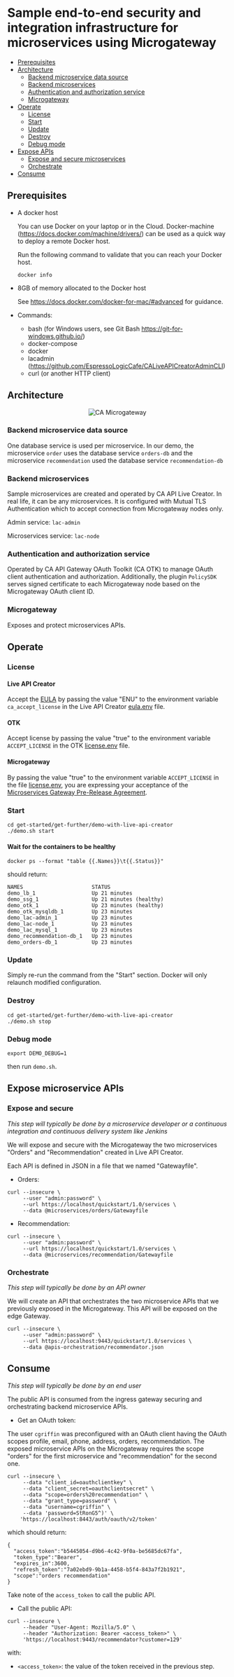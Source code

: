 # Sample end-to-end security and integration infrastructure for microservices using Microgateway

* [Prerequisites](#prerequisites)
* [Architecture](#architecture)
    * [Backend microservice data source](#datasource)
    * [Backend microservices](#microservices)
    * [Authentication and authorization service](#auth)
    * [Microgateway](#microgateway)
* [Operate](#operate)
  * [License](#license)
  * [Start](#ops-start)
  * [Update](#ops-update)
  * [Destroy](#ops-destroy)
  * [Debug mode](#ops-debug)
* [Expose APIs](#expose-apis)
  * [Expose and secure microservices](#expose-microservices)
  * [Orchestrate](#orchestrate)
* [Consume](#consume)

## Prerequisites <a name="prerequisites"></a>

- A docker host

  You can use Docker on your laptop or in the Cloud. Docker-machine
  (https://docs.docker.com/machine/drivers/) can be used as a quick way to deploy
  a remote Docker host.

  Run the following command to validate that you can reach your Docker host.
  ```
  docker info
  ```

- 8GB of memory allocated to the Docker host

  See https://docs.docker.com/docker-for-mac/#advanced for guidance.

- Commands:
  - bash (for Windows users, see Git Bash https://git-for-windows.github.io/)
  - docker-compose
  - docker
  - lacadmin (https://github.com/EspressoLogicCafe/CALiveAPICreatorAdminCLI)
  - curl (or another HTTP client)

## Architecture <a name="architecture"></a>

<p align="center">
<img src="img/ca-microgateway-diagram-demo_draw-io.png" alt="CA Microgateway" title="CA Microgateway" />
</p>

### Backend microservice data source <a name="datasource"></a>

One database service is used per microservice. In our demo, the microservice
`order` uses the database service `orders-db` and the microservice `recommendation`
used the database service `recommendation-db`

### Backend microservices <a name="microservices"></a>

Sample microservices are created and operated by CA API Live Creator. In real life, it can be any microservices. It is configured with Mutual TLS Authentication which to accept connection from Microgateway nodes only.

Admin service: `lac-admin`

Microservices service: `lac-node`

### Authentication and authorization service <a name="auth"></a>

Operated by CA API Gateway OAuth Toolkit (CA OTK) to manage
OAuth client authentication and authorization. Additionally,
the plugin `PolicySDK` serves signed certificate to each Microgateway node based on the Microgateway OAuth client ID.

### Microgateway <a name="microgateway"></a>
Exposes and protect microservices APIs.

## Operate <a name="operate"></a>
### License <a name="license"></a>
#### Live API Creator

Accept the [EULA](api-live-creator/etc/license/CA_Technologies_LiveAPI_License.json)
by passing the value "ENU" to the environment variable `ca_accept_license` in
the Live API Creator [eula.env](api-live-creator/etc/eula.env) file.

#### OTK

Accept license by passing the value "true" to the environment variable `ACCEPT_LICENSE` in
the OTK [license.env](../../external/otk/config/license.env) file.

#### Microgateway

By passing the value "true" to the environment variable `ACCEPT_LICENSE` in
the file [license.env](../../docker-compose/config/license.env), you are expressing
your acceptance of the [Microservices Gateway Pre-Release Agreement](../../../LICENSE.md).

### Start <a name="ops-start"></a>
```
cd get-started/get-further/demo-with-live-api-creator
./demo.sh start
```

#### Wait for the containers to be healthy
```
docker ps --format "table {{.Names}}\t{{.Status}}"
```
should return:
```
NAMES                      STATUS
demo_lb_1                  Up 21 minutes
demo_ssg_1                 Up 21 minutes (healthy)
demo_otk_1                 Up 23 minutes (healthy)
demo_otk_mysqldb_1         Up 23 minutes
demo_lac-admin_1           Up 23 minutes
demo_lac-node_1            Up 23 minutes
demo_lac_mysql_1           Up 23 minutes
demo_recommendation-db_1   Up 23 minutes
demo_orders-db_1           Up 23 minutes
```

### Update <a name="ops-update"></a>
Simply re-run the command from the "Start" section. Docker will only relaunch
modified configuration.

### Destroy <a name="ops-destroy"></a>
```
cd get-started/get-further/demo-with-live-api-creator
./demo.sh stop
```

### Debug mode <a name="ops-debug"></a>
```
export DEMO_DEBUG=1
```

then run `demo.sh`.

## Expose microservice APIs <a name="expose-apis"></a>

### Expose and secure <a name="expose-microservices"></a>

*This step will typically be done by a microservice developer or a continuous
integration and continuous delivery system like Jenkins*

We will expose and secure with the Microgateway the two microservices "Orders"
and "Recommendation" created in Live API Creator.

Each API is defined in JSON in a file that we named "Gatewayfile".

- Orders:

```
curl --insecure \
     --user "admin:password" \
     --url https://localhost/quickstart/1.0/services \
     --data @microservices/orders/Gatewayfile
```

- Recommendation:

```
curl --insecure \
     --user "admin:password" \
     --url https://localhost/quickstart/1.0/services \
     --data @microservices/recommendation/Gatewayfile
```

### Orchestrate <a name="orchestrate"></a>

*This step will typically be done by an API owner*

We will create an API that orchestrates the two microservice APIs that we
previously exposed in the Microgateway. This API will be exposed on the edge
Gateway.

```
curl --insecure \
     --user "admin:password" \
     --url https://localhost:9443/quickstart/1.0/services \
     --data @apis-orchestration/recommendator.json
```

## Consume <a name="consume"></a>

*This step will typically be done by an end user*

The public API is consumed from the ingress gateway securing and orchestrating
backend microservice APIs.

- Get an OAuth token:

The user `cgriffin` was preconfigured with an OAuth client having the OAuth scopes
profile, email, phone, address, orders, recommendation. The exposed microservice
APIs on the Microgateway requires the scope "orders" for the first microservice
and "recommendation" for the second one.

```
curl --insecure \
     --data "client_id=oauthclientkey" \
     --data "client_secret=oauthclientsecret" \
     --data "scope=orders%20recommendation" \
     --data "grant_type=password" \
     --data "username=cgriffin" \
     --data 'password=StRonG5^)' \
    'https://localhost:8443/auth/oauth/v2/token'
```
which should return:
```
{
  "access_token":"b5445054-d9b6-4c42-9f0a-be5685dc67fa",
  "token_type":"Bearer",
  "expires_in":3600,
  "refresh_token":"7a02ebd9-9b1a-4458-b5f4-843a7f2b1921",
  "scope":"orders recommendation"
}
```

Take note of the `access_token` to call the public API.

- Call the public API:

```
curl --insecure \
     --header "User-Agent: Mozilla/5.0" \
     --header "Authorization: Bearer <access_token>" \
     'https://localhost:9443/recommendator?customer=129'
```
with:
  - `<access_token>`: the value of the token received in the previous step.
